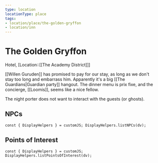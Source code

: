 ```yaml
---
type: location
locationType: place
tags: 
- location/place/the-golden-gryffon
- location/inn
---
```


# The Golden Gryffon
Hotel, [Location::[[The Academy District]]]

[[Willen Guruden]] has promised to pay for our stay, as long as we don't stay too long and embarrass him. Apparently it's a big [[The Guardians|Guardian party]] hangout. The dinner menu is prix fixe, and the concierge, [[Loomis]], seems like a nice fellow.

The night porter does not want to interact with the guests (or ghosts).

## NPCs
```dataviewjs
const { DisplayHelpers } = customJS; DisplayHelpers.listNPCs(dv);
```

## Points of Interest
```dataviewjs
const { DisplayHelpers } = customJS; DisplayHelpers.listPointsOfInterest(dv);
```
